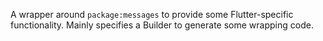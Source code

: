 A wrapper around `package:messages` to provide some Flutter-specific functionality. Mainly specifies a Builder to generate some wrapping code.
